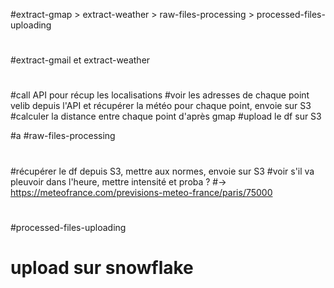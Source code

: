 #extract-gmap > extract-weather > raw-files-processing > processed-files-uploading

#
#extract-gmail et extract-weather
#
#call API pour récup les localisations
#voir les adresses de chaque point velib depuis l'API et récupérer la météo pour chaque point, envoie sur S3
#calculer la distance entre chaque point d'après gmap
#upload le df sur S3

#a
#raw-files-processing
#
#récupérer le df depuis S3, mettre aux normes, envoie sur S3
#voir s'il va pleuvoir dans l'heure, mettre intensité et proba ? 
#-> https://meteofrance.com/previsions-meteo-france/paris/75000

#
#processed-files-uploading
#
# upload sur snowflake
